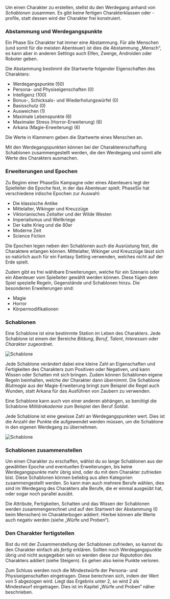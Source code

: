 Um einen Charakter zu erstellen, stellst du den Werdegang anhand von
*Schablonen* zusammen. Es gibt keine fertigen Charakterklassen oder
-profile, statt dessen wird der Charakter frei konstruiert.

### Abstammung und Werdegangspunkte

Ein Phase Six Charakter hat immer eine Abstammung. Für alle Menschen
(und somit für die meisten Abenteuer) ist dies die Abstammung „Mensch“,
es kann aber in anderen Settings auch Elfen, Zwerge, Androiden
oder Roboter geben. 

Die Abstammung bestimmt die Startwerte folgender Eigenschaften des Charakters:

* Werdegangspunkte (50)
* Persona- und Physiseigenschaften (0)
* Intelligenz (100)
* Bonus-, Schicksals- und Wiederholungswürfel (0)
* Basisschutz (0)
* Ausweichen (1)
* Maximale Lebenspunkte (6)
* Maximaler Stress (Horror-Erweiterung) (6)
* Arkana (Magie-Erweiterung) (6)

Die Werte in Klammern geben die Startwerte eines Menschen an.

Mit den Werdegangspunkten können bei der Charaktererschaffung
Schablonen zusammengestellt werden, die den Werdegang und somit alle
Werte des Charakters ausmachen. 

### Erweiterungen und Epochen

Zu Beginn einer PhaseSix Kampagne oder eines Abenteuers legt der 
Spielleiter die Epoche fest, in der das Abenteuer spielt. PhaseSix hat 
verschiedene irdische Epochen zur Auswahl:

* Die klassische Antike
* Mittelalter, Wikinger und Kreuzzüge
* Viktorianisches Zeitalter und der Wilde Westen
* Imperialismus und Weltkriege
* Der kalte Krieg und die 80er
* Moderne Zeit
* Science Fiction

Die Epochen legen neben den Schablonen auch die Ausrüstung fest, die 
Charaktere erlangen können. Mittelalter, Wikinger und Kreuzzüge lässt
sich so natürlich auch für ein Fantasy Setting verwenden, welches nicht auf der 
Erde spielt.

Zudem gibt es frei wählbare Erweiterungen, welche für ein Szenario oder
ein Abenteuer vom Spielleiter gewählt werden können. Diese fügen dem 
Spiel spezielle Regeln, Gegenstände und Schablonen hinzu. Die besonderen
Erweiterungen sind:

* Magie
* Horror
* Körpermodifikationen

### Schablonen

Eine Schablone ist eine bestimmte Station im Leben des Charakters.
Jede Schablone ist einem der Bereiche *Bildung*, *Beruf*, *Talent*,
*Interessen* oder *Charakter* zugeordnet. 

![Schablone](img/template.png "Schablone")

Jede Schablone verändert dabei eine kleine Zahl an Eigenschaften und
Fertigkeiten des Charakters zum Positiven oder Negativen, und kann
Wissen oder Schatten mit sich bringen. Zudem können Schablonen
eigene Regeln beinhalten, welche der Charakter dann übernimmt. Die 
Schablone *Blutmagie* aus der Magie-Erweiterung bringt zum Beispiel die Regel
auch Wunden, statt Arkana für das Ausführen von Zaubern zu verwenden.

Eine Schablone kann auch von einer anderen abhängen, so benötigt
die Schablone *Militärakademie* zum Beispiel den Beruf *Soldat*.

Jede Schablone ist eine gewisse Zahl an Werdegangspunkten wert.
Dies ist die Anzahl der Punkte die aufgewendet werden müssen, um die
Schablone in den eigenen Werdegang zu übernehmen. 

![Schablone](img/template1.png "Schablone")

### Schablonen zusammenstellen

Um einen Charakter zu erschaffen, wählst du so lange Schablonen aus der
gewählten Epoche und eventuellen Erweiterungen, bis
keine Werdegangspunkte mehr übrig sind, oder du mit dem Charakter
zufrieden bist. Diese Schablonen können beliebig aus allen
Kategorien zusammengestellt werden. So kann man auch mehrere Berufe 
wählen, dies sind im Werdegang des Charakters alle Berufe, die er einmal
ausgeübt hat, oder sogar noch parallel ausübt. 

Die Attribute, Fertigkeiten, Schatten und das Wissen der Schablonen
werden zusammengerechnet und auf den Startwert der Abstammung (0 beim Menschen)
im Charakterbogen addiert. Hierbei können alle Werte auch negativ werden
(siehe „Würfe und Proben“).

### Den Charakter fertigstellen

Bist du mit der Zusammenstellung der Schablonen zufrieden, so kannst
du den Charakter einfach als *fertig* erklären. Sollten noch
Werdegangspunkte übrig und nicht ausgegeben sein so werden diese zur
*Reputation* des Charakters addiert (siehe Steigern). Es gehen also keine Punkte
verloren. 

Zum Schluss werden noch die Mindestwürfe der Persona- und Physiseigenschaften
eingetragen. Diese berechnen sich, indem der Wert von 5 abgezogen wird.
Liegt das Ergebnis unter 2, so wird 2 als Mindestwurf eingetragen.
Dies ist im Kapitel „Würfe und Proben“ näher beschrieben.
